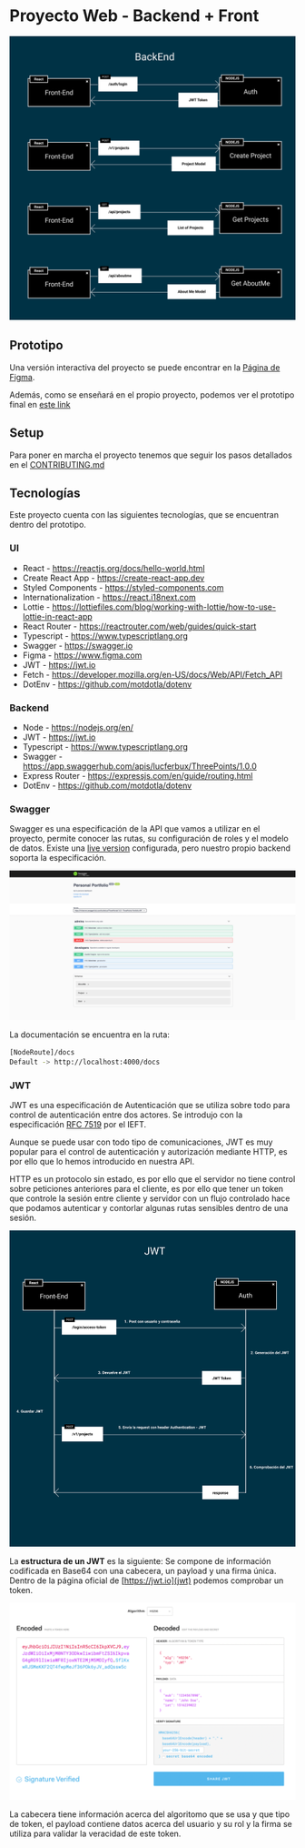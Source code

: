 # Proyecto Web - Backend + Front

![Frontend](./doc/architecture.svg)

## Prototipo

Una versión interactiva del proyecto se puede encontrar en la [Página de Figma](https://www.figma.com/proto/3e43h8TrzwpjfKwXvFxZoP/Taller?page-id=144%3A51&node-id=147%3A3&viewport=254%2C48%2C0.21&scaling=min-zoom&starting-point-node-id=147%3A3).

Además, como se enseñará en el propio proyecto, podemos ver el prototipo final en [este link](https://taller-threepoints-1.netlify.app/)

## Setup

Para poner en marcha el proyecto tenemos que seguir los pasos detallados en el [CONTRIBUTING.md](CONTRIBUTING.MD)

## Tecnologías

Este proyecto cuenta con las siguientes tecnologías, que se encuentran dentro del prototipo.

### UI

* React - https://reactjs.org/docs/hello-world.html
* Create React App - https://create-react-app.dev
* Styled Components - https://styled-components.com
* Internationalization - https://react.i18next.com
* Lottie - https://lottiefiles.com/blog/working-with-lottie/how-to-use-lottie-in-react-app
* React Router - https://reactrouter.com/web/guides/quick-start
* Typescript - https://www.typescriptlang.org
* Swagger - https://swagger.io
* Figma - https://www.figma.com
* JWT - https://jwt.io
* Fetch - https://developer.mozilla.org/en-US/docs/Web/API/Fetch_API
* DotEnv - https://github.com/motdotla/dotenv

### Backend

* Node - https://nodejs.org/en/
* JWT - https://jwt.io
* Typescript - https://www.typescriptlang.org
* Swagger - https://app.swaggerhub.com/apis/lucferbux/ThreePoints/1.0.0
* Express Router - https://expressjs.com/en/guide/routing.html
* DotEnv - https://github.com/motdotla/dotenv

### Swagger

Swagger es una especificación de la API que vamos a utilizar en el proyecto, permite conocer las rutas, su configuración de roles y el modelo de datos. Existe una [live version](https://app.swaggerhub.com/apis/lucferbux/ThreePoints/1.0.0) configurada, pero nuestro propio backend soporta la especificación.

![swagger-spec](./doc/swagger.png)

La documentación se encuentra en la ruta:

```bash
[NodeRoute]/docs
Default -> http://localhost:4000/docs
```

### JWT

JWT es una especificación de Autenticación que se utiliza sobre todo para control de autenticación entre dos actores. Se introdujo con la especificación [RFC 7519](https://tools.ietf.org/html/rfc7519) por el IEFT.

Aunque se puede usar con todo tipo de comunicaciones, JWT es muy popular para el control de autenticación y autorización mediante HTTP, es por ello que lo hemos introducido en nuestra API.

HTTP es un protocolo sin estado, es por ello que el servidor no tiene control sobre peticiones anteriores para el cliente, es por ello que tener un token que controle la sesión entre cliente y servidor con un flujo controlado hace que podamos autenticar y contorlar algunas rutas sensibles dentro de una sesión.

![JWT Auth](./doc/jwt.svg)

La **estructura de un JWT** es la siguiente: Se compone de información codificada en Base64 con una cabecera, un payload y una firma única. Dentro de la página oficial de [https://jwt.io](jwt) podemos comprobar un token.

![JWT Structure](./doc/jwt-structure.png)

La cabecera tiene información acerca del algoritomo que se usa y que tipo de token, el payload contiene datos acerca del usuario y su rol y la firma se utiliza para validar la veracidad de este token.